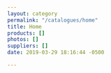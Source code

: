 ```yaml
---
layout: category
permalink: "/catalogues/home"
title: Home
products: []
photos: []
suppliers: []
date: 2019-03-29 18:16:44 -0500

---
```

